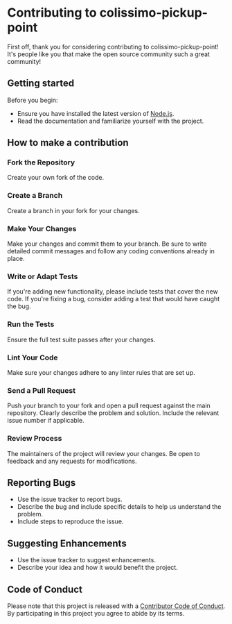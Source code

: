 # Contributing to colissimo-pickup-point

First off, thank you for considering contributing to colissimo-pickup-point! It's people like you that make the open source community such a great community!

## Getting started

Before you begin:

- Ensure you have installed the latest version of [Node.js](https://nodejs.org/en/).
- Read the documentation and familiarize yourself with the project.

## How to make a contribution

### Fork the Repository

Create your own fork of the code.

### Create a Branch

Create a branch in your fork for your changes.

### Make Your Changes

Make your changes and commit them to your branch. Be sure to write detailed commit messages and follow any coding conventions already in place.

### Write or Adapt Tests

If you're adding new functionality, please include tests that cover the new code.
If you're fixing a bug, consider adding a test that would have caught the bug.

### Run the Tests

Ensure the full test suite passes after your changes.

### Lint Your Code

Make sure your changes adhere to any linter rules that are set up.

### Send a Pull Request

Push your branch to your fork and open a pull request against the main repository.
Clearly describe the problem and solution. Include the relevant issue number if applicable.

### Review Process

The maintainers of the project will review your changes. Be open to feedback and any requests for modifications.

## Reporting Bugs

- Use the issue tracker to report bugs.
- Describe the bug and include specific details to help us understand the problem.
- Include steps to reproduce the issue.

## Suggesting Enhancements

- Use the issue tracker to suggest enhancements.
- Describe your idea and how it would benefit the project.

## Code of Conduct

Please note that this project is released with a [Contributor Code of Conduct](CODE_OF_CONDUCT.md). By participating in this project you agree to abide by its terms.

